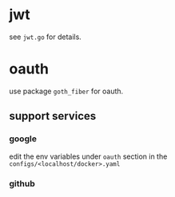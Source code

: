 # jwt
see `jwt.go` for details.

# oauth
use package `goth_fiber` for oauth.

## support services
### google
edit the env variables under `oauth` section in the `configs/<localhost/docker>.yaml`

### github
